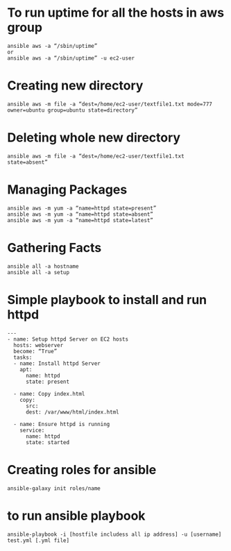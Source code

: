 # To run uptime for all the hosts in aws group
    ansible aws -a “/sbin/uptime”
    or
    ansible aws -a “/sbin/uptime” -u ec2-user

# Creating new directory
    ansible aws -m file -a “dest=/home/ec2-user/textfile1.txt mode=777 owner=ubuntu group=ubuntu state=directory”

# Deleting whole new directory
    ansible aws -m file -a “dest=/home/ec2-user/textfile1.txt state=absent”

# Managing Packages
    ansible aws -m yum -a “name=httpd state=present”
    ansible aws -m yum -a “name=httpd state=absent”
    ansible aws -m yum -a “name=httpd state=latest”

# Gathering Facts
    ansible all -a hostname
    ansible all -a setup

# Simple playbook to install and run httpd
```
---
- name: Setup httpd Server on EC2 hosts
  hosts: webserver
  become: “True”
  tasks:
  - name: Install httpd Server
    apt:
      name: httpd
      state: present

  - name: Copy index.html
    copy:
      src:
      dest: /var/www/html/index.html

  - name: Ensure httpd is running
    service:
      name: httpd
      state: started
  ```
      
# Creating roles for ansible
    ansible-galaxy init roles/name
# to run ansible playbook
    ansible-playbook -i [hostfile includess all ip address] -u [username] test.yml [.yml file]
